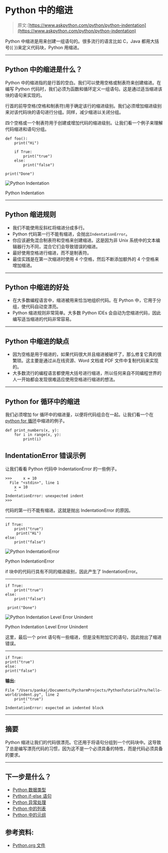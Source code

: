 # Python 中的缩进

> 原文:[https://www.askpython.com/python/python-indentation](https://www.askpython.com/python/python-indentation)

Python 中缩进是用来创建一组语句的。很多流行的语言比如 C，Java 都用大括号({ })来定义代码块，Python 用缩进。

* * *

## Python 中的缩进是什么？

Python 中的缩进指的是行首的空白。我们可以使用空格或制表符来创建缩进。在编写 Python 代码时，我们必须为函数和循环定义一组语句。这是通过适当缩进该块的语句来实现的。

行首的前导空格(空格和制表符)用于确定该行的缩进级别。我们必须增加缩进级别来对该代码块的语句进行分组。同样，减少缩进以关闭分组。

四个空格或一个制表符用于创建或增加代码的缩进级别。让我们看一个例子来理解代码缩进和语句分组。

```
def foo():
    print("Hi")

    if True:
        print("true")
    else:
        print("false")

print("Done")

```

![Python Indentation](../Images/19fcc604904126b86e291b117c5ba97f.png)

Python Indentation

* * *

## Python 缩进规则

*   我们不能使用反斜杠将缩进分成多行。
*   Python 代码第一行不能有缩进，会抛出`IndentationError`。
*   你应该避免混合制表符和空格来创建缩进。这是因为非 Unix 系统中的文本编辑器行为不同，混合它们会导致错误的缩进。
*   最好使用空格进行缩进，而不是制表符。
*   最佳实践是在第一次缩进时使用 4 个空格，然后不断添加额外的 4 个空格来增加缩进。

* * *

## Python 中缩进的好处

*   在大多数编程语言中，缩进被用来恰当地组织代码。在 Python 中，它用于分组，使代码自动变漂亮。
*   Python 缩进规则非常简单。大多数 Python IDEs 会自动为您缩进代码，因此编写适当缩进的代码非常容易。

* * *

## Python 中缩进的缺点

*   因为空格是用于缩进的，如果代码很大并且缩进被破坏了，那么修复它真的很繁琐。这主要是通过从在线资源、Word 文档或 PDF 文件中复制代码来实现的。
*   大多数流行的编程语言都使用大括号进行缩进，所以任何来自不同编程世界的人一开始都会发现很难适应使用空格进行缩进的想法。

* * *

## Python for 循环中的缩进

我们必须增加 for 循环中的缩进量，以便将代码组合在一起。让我们看一个在 [python for 循环](https://www.askpython.com/python/python-for-loop)中缩进的例子。

```
def print_numbers(x, y):
    for i in range(x, y):
        print(i)

```

## IndentationError 错误示例

让我们看看 Python 代码中 IndentationError 的一些例子。

```
>>>     x = 10
  File "<stdin>", line 1
    x = 10
    ^
IndentationError: unexpected indent
>>> 

```

代码的第一行不能有缩进。这就是抛出 IndentationError 的原因。

* * *

```
if True:
    print("true")
     print("Hi")
else:
    print("false")

```

![Python IndentationError](../Images/ad040b5c65418df0a62f68c1792aaa8d.png)

Python IndentationError

if 块中的代码行具有不同的缩进级别，因此产生了 IndentationError。

* * *

```
if True:
    print("true")
else:
    print("false")

 print("Done")

```

![Python Indentation Level Error Unindent](../Images/ec6f96c26e9dff934909b3245dbbbbfd.png)

Python Indentation Level Error Unindent

这里，最后一个 print 语句有一些缩进，但是没有附加它的语句，因此抛出了缩进错误。

* * *

```
if True:
print("true")
else:
print("false")

```

**输出:**

```
File "/Users/pankaj/Documents/PycharmProjects/PythonTutorialPro/hello-world/indent.py", line 2
    print("true")
        ^
IndentationError: expected an indented block

```

* * *

## 摘要

Python 缩进让我们的代码很漂亮。它还用于将语句分组到一个代码块中。这导致了总是编写漂亮代码的习惯，因为这不是一个必须具备的特性，而是代码必须具备的要求。

* * *

## 下一步是什么？

*   [Python 数据类型](https://www.askpython.com/python/python-data-types)
*   [Python if-else 语句](https://www.askpython.com/python/python-if-else-elif-statement)
*   [Python 异常处理](https://www.askpython.com/python/python-exception-handling)
*   [Python 中的列表](https://www.askpython.com/python/list/python-list)
*   [Python 中的元组](https://www.askpython.com/python/tuple/python-tuple)

## 参考资料:

*   [Python.org 文件](https://docs.python.org/2.0/ref/indentation.html)